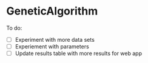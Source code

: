 # GeneticAlgorithm
To do:
- [ ] Experiment with more data sets
- [ ] Experiement with parameters
- [ ] Update results table with more results for web app
